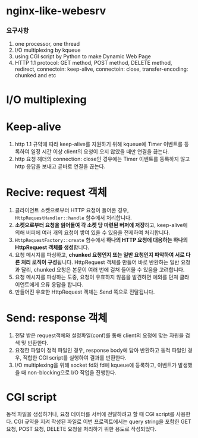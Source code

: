 # nginx-like-webesrv

### 요구사항
1. one processor, one thread
2. I/O multiplexing by kqueue
3. using CGI script by Python to make Dynamic Web Page
4. HTTP 1.1 protocol: GET method, POST method, DELETE method, redirect, connectoin: keep-alive, connectoin: close, transfer-encoding: chunked and etc

# I/O multiplexing

# Keep-alive
1. http 1.1 규약에 따라 keep-alive를 지원하기 위해 kqueue에 Timer 이벤트를 등록하여 일정 시간 이상 client의 요청이 오지 않았을 때만 연결을 끊는다.
2. http 요청 헤더의 connection: close인 경우에는 Timer 이벤트를 등록하지 않고 http 응답을 보내고 곧바로 연결을 끊는다.

# Recive: request 객체
1. 클라이언트 소켓으로부터 HTTP 요청이 들어온 경우, `HttpRequestHandler::handle` 함수에서 처리합니다.
2. **소켓으로부터 요청을 읽어들여 각 소켓 당 마련된 버퍼에 저장**하고, keep-alive에 의해 버퍼에 여러 개의 요청이 쌓여 있을 수 있음을 전제하여 처리합니다.
3. `HttpRequestFactory::create` 함수에서 **하나의 HTTP 요청에 대응하는 하나의 HttpRequest 객체를 생성**합니다.        
4. 요청 메시지를 파싱하고, **chunked 요청인지 또는 일반 요청인지 파악하여 서로 다른 처리 로직이 구성**됩니다. HttpRequest 객체를 만들어 바로 반환하는 일반 요청과 달리, chunked 요청은 본문이 여러 번에 걸쳐 들어올 수 있음을 고려합니다.
6. 요청 메시지를 파싱하는 도중, 요청이 유효하지 않음을 발견하면 예외를 던져 클라이언트에게 오류 응답을 합니다.
7. 만들어진 유효한 HttpRequest 객체는 Send 쪽으로 전달됩니다.

# Send: response 객체
1. 전달 받은 request객체와 설정파일(conf)를 통해 client의 요청에 맞는 자원을 검색 및 반환한다.
2. 요청한 파일이 정적 파일인 경우, response body에 담아 반환하고 동적 파일인 경우, 적합한 CGI script를 실행하여 결과를 반환한다.
3. I/O multiplexing을 위해 socket fd와 fd에 kqueue에 등록하고, 이벤트가 발생했을 때 non-blocking으로 I/O 작업을 진행한다.

# CGI script
동적 파일을 생성하거나, 요청 데이터를 서버에 전달하려고 할 때 CGI script를 사용한다.
CGI 규약을 지켜 작성된 파일로 이번 프로젝트에서는 query string을 포함한 GET 요청, POST 요청, DELETE 요청을 처리하기 위한 용도로 작성되었다.
